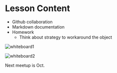 # Lesson Content 

* Github collaboration
* Markdown documentation 
* Homework 
  * Think about strategy to workaround the object
  
  
  
![whiteboard1](https://github.com/RaymondGuoHou/2020RoboCup/blob/master/lesson01/Lesson01.jpg?raw=true)

![whiteboard2](https://github.com/RaymondGuoHou/2020RoboCup/blob/master/lesson01/Lesson01_photo.jpg?raw=true)
  
  
Next meetup is Oct.




